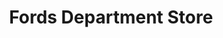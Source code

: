 ---
title: "Fords Department Store"
url: /hamilton/fords-department-store/
shop: department store
---